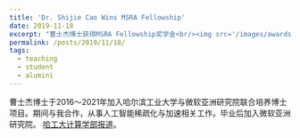 ```yaml
---
title: 'Dr. Shijie Cao Wins MSRA Fellowship'
date: 2019-11-18
excerpt: "曹士杰博士获得MSRA Fellowship奖学金<br/><img src='/images/awards/shijie-short.jpg'>"
permalink: /posts/2019/11/18/
tags:
  - teaching
  - student
  - alumini
---
```


曹士杰博士于2016～2021年加入哈尔滨工业大学与微软亚洲研究院联合培养博士项目。期间与我合作，从事人工智能稀疏化与加速相关工作。毕业后加入微软亚洲研究院。
[哈工大计算学部报道](http://cs.hit.edu.cn/2019/1118/c11270a232986/pagem.htm)。